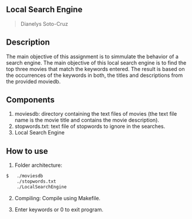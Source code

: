 ## Local Search Engine
> Dianelys Soto-Cruz

## Description
The main objective of this assignment is to simmulate the behavior of a search engine. The main objective of this local search engine is to find the top three movies that match the keywords entered. The result is based on the occurrences of the keywords in both, the titles and descriptions from the provided moviedb. 

## Components

1. moviesdb: directory containing the text files of movies (the text file name is the movie title and contains the movie description).
2. stopwords.txt: text file of stopwords to ignore in the searches. 
3. Local Search Engine

## How to use

1. Folder architecture:

```sh
$   ./moviesdb
    ./stopwords.txt
    ./LocalSearchEngine
```
    
2. Compiling:
    Compile using Makefile.

3. Enter keywords or 0 to exit program.
